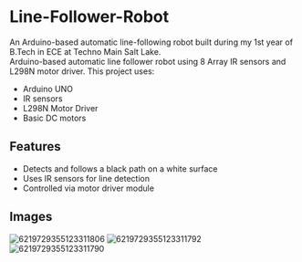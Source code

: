# Line-Follower-Robot
An Arduino-based automatic line-following robot built during my 1st year of B.Tech in ECE at Techno Main Salt Lake.  
Arduino-based automatic line follower robot using 8 Array IR sensors and L298N motor driver.
This project uses:
- Arduino UNO
- IR sensors
- L298N Motor Driver
- Basic DC motors

## Features
- Detects and follows a black path on a white surface
- Uses IR sensors for line detection
- Controlled via motor driver module

## Images
![6219729355123311806](https://github.com/user-attachments/assets/af581566-50c2-409c-9e4d-5a9ef3553163)
![6219729355123311792](https://github.com/user-attachments/assets/c6bb7a04-e501-4223-8754-366903204917)
![6219729355123311790](https://github.com/user-attachments/assets/f292e144-bef3-4a06-9d8a-91329aa409e3)

